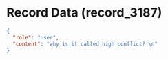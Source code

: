 # Record Data (record_3187)

```json
{
  "role": "user",
  "content": "why is it called high conflict? \n"
}
```
